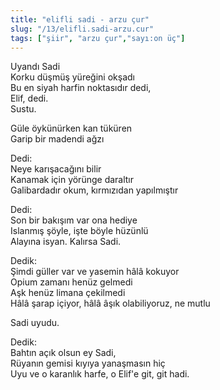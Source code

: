 ```yaml
---
title: "elifli sadi - arzu çur"
slug: "/13/elifli.sadi-arzu.cur"
tags: ["şiir", "arzu çur","sayı:on üç"]
---
```

Uyandı Sadi  
Korku düşmüş yüreğini okşadı\
Bu en siyah harfin noktasıdır dedi,\
Elif, dedi.\
Sustu.

Güle öykünürken kan tüküren\
Garip bir madendi ağzı

Dedi:\
Neye karışacağını bilir\
Kanamak için yörünge daraltır\
Galibardadır okum, kırmızıdan yapılmıştır

Dedi:\
Son bir bakışım var ona hediye\
Islanmış şöyle, işte böyle hüzünlü\
Alayına isyan. Kalırsa Sadi.

Dedik:\
Şimdi güller var ve yasemin hâlâ kokuyor\
Opium zamanı henüz gelmedi\
Aşk henüz limana çekilmedi\
Hâlâ şarap içiyor, hâlâ âşık olabiliyoruz, ne mutlu

Sadi uyudu.

Dedik:\
Bahtın açık olsun ey Sadi,\
Rüyanın gemisi kıyıya yanaşmasın hiç\
Uyu ve o karanlık harfe, o Elif'e git, git hadi.
